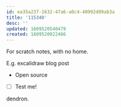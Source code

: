 ```yaml
---
id: ea35a237-1632-47a6-a0c4-40992d09ab3a
title: '115340'
desc: ''
updated: 1609520540479
created: 1609520022466
---
```


For scratch notes, with no home.

E.g. excalidraw blog post
- Open source
- [ ]  Test me!


dendron.
